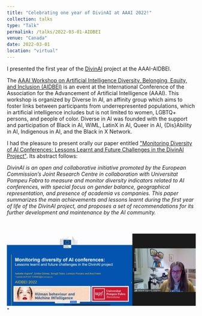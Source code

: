 ```yaml
---
title: "Celebrating one year of DivinAI at AAAI 2022!"
collection: talks
type: "Talk"
permalink: /talks/2022-03-01-AIDBEI
venue: "Canada"
date: 2022-03-01
location: "virtual"
---
```


I presented the first year of the [DivinAI](https://ai-watch.ec.europa.eu/humaint/divinai_en) project at the AAAI-AIDBEI.

The [AAAI Workshop on Artificial Intelligence Diversity, Belonging, Equity, and Inclusion (AIDBEI)](https://kdd.cs.ksu.edu/Workshops/AAAI-2022/) is an event at the International Conference of the Association for the Advancement of Artificial Intelligence (AAAI). This workshop is organized by Diverse In AI, an affinity group which aims to foster links between participants from underrepresented populations, which in artificial intelligence includes but is not limited to women, LGBTQ+ persons, and people of color. Diverse in AI was founded with the support and participation of Black in AI, WiML, LatinX in AI, Queer in AI, {Dis}Ability in AI, Indigenous in AI, and the Black in X Network.

I had the pleasure to present orally our paper entitled ["Monitoring Diversity of AI Conferences: Lessons Learnt and Future Challenges in the DivinAI Project"](https://arxiv.org/pdf/2203.01657.pdf). Its abstract follows:

<i>DivinAI is an open and collaborative initiative promoted by the European Commission’s Joint Research Centre in collaboration with Universitat Pompeu Fabra to measure and monitor diversity indicators related to AI conferences, with special focus on gender balance, geographical representation, and presence of academia vs companies. This paper summarizes the main achievements and lessons learnt during the first year of life of the DivinAI project, and proposes a set of recommendations for its further development and maintenance by the AI community.</i>

<br> <br/><img src='/images/AIDBEI.jpg'>"
